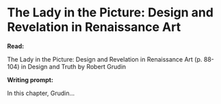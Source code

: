 # The Lady in the Picture: Design and Revelation in Renaissance Art

**Read:**

The Lady in the Picture: Design and Revelation in Renaissance Art (p. 88-104) in Design and Truth by Robert Grudin

**Writing prompt:**

In this chapter, Grudin...
